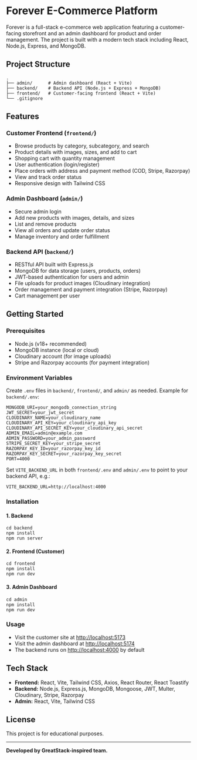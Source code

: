# Forever E-Commerce Platform

Forever is a full-stack e-commerce web application featuring a customer-facing storefront and an admin dashboard for product and order management. The project is built with a modern tech stack including React, Node.js, Express, and MongoDB.

## Project Structure

```
.
├── admin/      # Admin dashboard (React + Vite)
├── backend/    # Backend API (Node.js + Express + MongoDB)
├── frontend/   # Customer-facing frontend (React + Vite)
└── .gitignore
```

## Features

### Customer Frontend (`frontend/`)
- Browse products by category, subcategory, and search
- Product details with images, sizes, and add to cart
- Shopping cart with quantity management
- User authentication (login/register)
- Place orders with address and payment method (COD, Stripe, Razorpay)
- View and track order status
- Responsive design with Tailwind CSS

### Admin Dashboard (`admin/`)
- Secure admin login
- Add new products with images, details, and sizes
- List and remove products
- View all orders and update order status
- Manage inventory and order fulfillment

### Backend API (`backend/`)
- RESTful API built with Express.js
- MongoDB for data storage (users, products, orders)
- JWT-based authentication for users and admin
- File uploads for product images (Cloudinary integration)
- Order management and payment integration (Stripe, Razorpay)
- Cart management per user

## Getting Started

### Prerequisites
- Node.js (v18+ recommended)
- MongoDB instance (local or cloud)
- Cloudinary account (for image uploads)
- Stripe and Razorpay accounts (for payment integration)

### Environment Variables

Create `.env` files in `backend/`, `frontend/`, and `admin/` as needed. Example for `backend/.env`:

```
MONGODB_URI=your_mongodb_connection_string
JWT_SECRET=your_jwt_secret
CLOUDINARY_NAME=your_cloudinary_name
CLOUDINARY_API_KEY=your_cloudinary_api_key
CLOUDINARY_API_SECRET_KEY=your_cloudinary_api_secret
ADMIN_EMAIL=admin@example.com
ADMIN_PASSWORD=your_admin_password
STRIPE_SECRET_KEY=your_stripe_secret
RAZORPAY_KEY_ID=your_razorpay_key_id
RAZORPAY_KEY_SECRET=your_razorpay_key_secret
PORT=4000
```

Set `VITE_BACKEND_URL` in both `frontend/.env` and `admin/.env` to point to your backend API, e.g.:
```
VITE_BACKEND_URL=http://localhost:4000
```

### Installation

#### 1. Backend
```
cd backend
npm install
npm run server
```

#### 2. Frontend (Customer)
```
cd frontend
npm install
npm run dev
```

#### 3. Admin Dashboard
```
cd admin
npm install
npm run dev
```

### Usage

- Visit the customer site at [http://localhost:5173](http://localhost:5173)
- Visit the admin dashboard at [http://localhost:5174](http://localhost:5174)
- The backend runs on [http://localhost:4000](http://localhost:4000) by default

## Tech Stack

- **Frontend:** React, Vite, Tailwind CSS, Axios, React Router, React Toastify
- **Backend:** Node.js, Express.js, MongoDB, Mongoose, JWT, Multer, Cloudinary, Stripe, Razorpay
- **Admin:** React, Vite, Tailwind CSS

## License

This project is for educational purposes.

---

**Developed by GreatStack-inspired team.**
